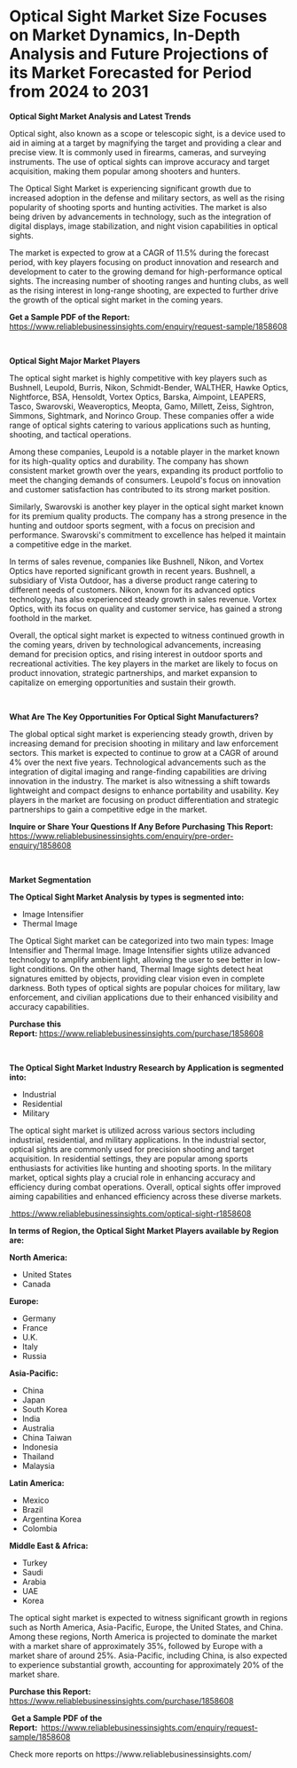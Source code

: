 <p><h1>Optical Sight Market Size Focuses on Market Dynamics, In-Depth Analysis and Future Projections of its Market Forecasted for Period from 2024 to 2031</h1></p><p><strong>Optical Sight Market Analysis and Latest Trends</strong></p>
<p><p>Optical sight, also known as a scope or telescopic sight, is a device used to aid in aiming at a target by magnifying the target and providing a clear and precise view. It is commonly used in firearms, cameras, and surveying instruments. The use of optical sights can improve accuracy and target acquisition, making them popular among shooters and hunters.</p><p>The Optical Sight Market is experiencing significant growth due to increased adoption in the defense and military sectors, as well as the rising popularity of shooting sports and hunting activities. The market is also being driven by advancements in technology, such as the integration of digital displays, image stabilization, and night vision capabilities in optical sights.</p><p>The market is expected to grow at a CAGR of 11.5% during the forecast period, with key players focusing on product innovation and research and development to cater to the growing demand for high-performance optical sights. The increasing number of shooting ranges and hunting clubs, as well as the rising interest in long-range shooting, are expected to further drive the growth of the optical sight market in the coming years.</p></p>
<p><strong>Get a Sample PDF of the Report:&nbsp;</strong> <a href="https://www.reliablebusinessinsights.com/enquiry/request-sample/1858608">https://www.reliablebusinessinsights.com/enquiry/request-sample/1858608</a></p>
<p>&nbsp;</p>
<p><strong>Optical Sight Major Market Players</strong></p>
<p><p>The optical sight market is highly competitive with key players such as Bushnell, Leupold, Burris, Nikon, Schmidt-Bender, WALTHER, Hawke Optics, Nightforce, BSA, Hensoldt, Vortex Optics, Barska, Aimpoint, LEAPERS, Tasco, Swarovski, Weaveroptics, Meopta, Gamo, Millett, Zeiss, Sightron, Simmons, Sightmark, and Norinco Group. These companies offer a wide range of optical sights catering to various applications such as hunting, shooting, and tactical operations.</p><p>Among these companies, Leupold is a notable player in the market known for its high-quality optics and durability. The company has shown consistent market growth over the years, expanding its product portfolio to meet the changing demands of consumers. Leupold's focus on innovation and customer satisfaction has contributed to its strong market position.</p><p>Similarly, Swarovski is another key player in the optical sight market known for its premium quality products. The company has a strong presence in the hunting and outdoor sports segment, with a focus on precision and performance. Swarovski's commitment to excellence has helped it maintain a competitive edge in the market.</p><p>In terms of sales revenue, companies like Bushnell, Nikon, and Vortex Optics have reported significant growth in recent years. Bushnell, a subsidiary of Vista Outdoor, has a diverse product range catering to different needs of customers. Nikon, known for its advanced optics technology, has also experienced steady growth in sales revenue. Vortex Optics, with its focus on quality and customer service, has gained a strong foothold in the market.</p><p>Overall, the optical sight market is expected to witness continued growth in the coming years, driven by technological advancements, increasing demand for precision optics, and rising interest in outdoor sports and recreational activities. The key players in the market are likely to focus on product innovation, strategic partnerships, and market expansion to capitalize on emerging opportunities and sustain their growth.</p></p>
<p>&nbsp;</p>
<p><strong>What Are The Key Opportunities For Optical Sight Manufacturers?</strong></p>
<p><p>The global optical sight market is experiencing steady growth, driven by increasing demand for precision shooting in military and law enforcement sectors. This market is expected to continue to grow at a CAGR of around 4% over the next five years. Technological advancements such as the integration of digital imaging and range-finding capabilities are driving innovation in the industry. The market is also witnessing a shift towards lightweight and compact designs to enhance portability and usability. Key players in the market are focusing on product differentiation and strategic partnerships to gain a competitive edge in the market.</p></p>
<p><strong>Inquire or Share Your Questions If Any Before Purchasing This Report:</strong> <a href="https://www.reliablebusinessinsights.com/enquiry/pre-order-enquiry/1858608">https://www.reliablebusinessinsights.com/enquiry/pre-order-enquiry/1858608</a></p>
<p>&nbsp;</p>
<p><strong>Market Segmentation</strong></p>
<p><strong>The Optical Sight Market Analysis by types is segmented into:</strong></p>
<p><ul><li>Image Intensifier</li><li>Thermal Image</li></ul></p>
<p><p>The Optical Sight market can be categorized into two main types: Image Intensifier and Thermal Image. Image Intensifier sights utilize advanced technology to amplify ambient light, allowing the user to see better in low-light conditions. On the other hand, Thermal Image sights detect heat signatures emitted by objects, providing clear vision even in complete darkness. Both types of optical sights are popular choices for military, law enforcement, and civilian applications due to their enhanced visibility and accuracy capabilities.</p></p>
<p><strong>Purchase this Report:&nbsp;</strong><a href="https://www.reliablebusinessinsights.com/purchase/1858608">https://www.reliablebusinessinsights.com/purchase/1858608</a></p>
<p>&nbsp;</p>
<p><strong>The Optical Sight Market Industry Research by Application is segmented into:</strong></p>
<p><ul><li>Industrial</li><li>Residential</li><li>Military</li></ul></p>
<p><p>The optical sight market is utilized across various sectors including industrial, residential, and military applications. In the industrial sector, optical sights are commonly used for precision shooting and target acquisition. In residential settings, they are popular among sports enthusiasts for activities like hunting and shooting sports. In the military market, optical sights play a crucial role in enhancing accuracy and efficiency during combat operations. Overall, optical sights offer improved aiming capabilities and enhanced efficiency across these diverse markets.</p></p>
<p><a href="https://www.reliablebusinessinsights.com/optical-sight-r1858608">&nbsp;https://www.reliablebusinessinsights.com/optical-sight-r1858608</a></p>
<p><strong>In terms of Region, the Optical Sight Market Players available by Region are:</strong></p>
<p>
    <p> <strong> North America: </strong>
        <ul>
            <li>United States</li>
            <li>Canada</li>
        </ul>
        </p> 
    <p> <strong> Europe: </strong>
        <ul>
            <li>Germany</li>
            <li>France</li>
            <li>U.K.</li>
            <li>Italy</li>
            <li>Russia</li>
        </ul>
        </p> 
    <p> <strong> Asia-Pacific: </strong>
        <ul>
            <li>China</li>
            <li>Japan</li>
            <li>South Korea</li>
            <li>India</li>
            <li>Australia</li>
            <li>China Taiwan</li>
            <li>Indonesia</li>
            <li>Thailand</li>
            <li>Malaysia</li>
        </ul>
        </p> 
    <p> <strong> Latin America: </strong>
        <ul>
            <li>Mexico</li>
            <li>Brazil</li>
            <li>Argentina Korea</li>
            <li>Colombia</li>
        </ul>
        </p> 
    <p> <strong> Middle East & Africa: </strong>
        <ul>
            <li>Turkey</li>
            <li>Saudi</li>
            <li>Arabia</li>
            <li>UAE</li>
            <li>Korea</li>
        </ul>
    </p>
    </p>
<p><p>The optical sight market is expected to witness significant growth in regions such as North America, Asia-Pacific, Europe, the United States, and China. Among these regions, North America is projected to dominate the market with a market share of approximately 35%, followed by Europe with a market share of around 25%. Asia-Pacific, including China, is also expected to experience substantial growth, accounting for approximately 20% of the market share.</p></p>
<p><strong>Purchase this Report: </strong><a href="https://www.reliablebusinessinsights.com/purchase/1858608">https://www.reliablebusinessinsights.com/purchase/1858608</a></p>
<p>&nbsp;<strong>Get a Sample PDF of the Report:&nbsp;&nbsp;</strong><a href="https://www.reliablebusinessinsights.com/enquiry/request-sample/1858608">https://www.reliablebusinessinsights.com/enquiry/request-sample/1858608</a></p>
<p><strong></strong></p>
<p>Check more reports on https://www.reliablebusinessinsights.com/</p>